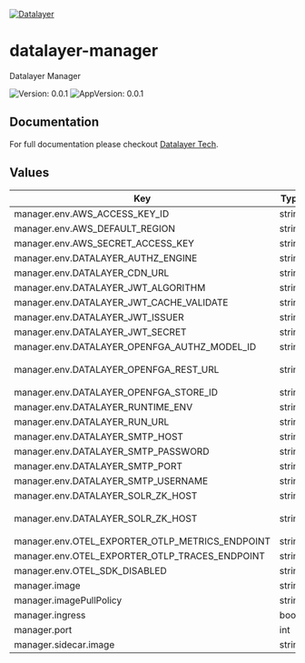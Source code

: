 [![Datalayer](https://assets.datalayer.tech/datalayer-25.svg)](https://datalayer.io)

# datalayer-manager

Datalayer Manager

![Version: 0.0.1](https://img.shields.io/badge/Version-0.0.1-informational?style=flat-square) ![AppVersion: 0.0.1](https://img.shields.io/badge/AppVersion-0.0.1-informational?style=flat-square)

## Documentation

For full documentation please checkout [Datalayer Tech](https://datalayer.tech).

## Values

| Key | Type | Default | Description |
|-----|------|---------|-------------|
| manager.env.AWS_ACCESS_KEY_ID | string | `""` |  |
| manager.env.AWS_DEFAULT_REGION | string | `""` |  |
| manager.env.AWS_SECRET_ACCESS_KEY | string | `""` |  |
| manager.env.DATALAYER_AUTHZ_ENGINE | string | `""` |  |
| manager.env.DATALAYER_CDN_URL | string | `""` |  |
| manager.env.DATALAYER_JWT_ALGORITHM | string | `""` |  |
| manager.env.DATALAYER_JWT_CACHE_VALIDATE | string | `"false"` |  |
| manager.env.DATALAYER_JWT_ISSUER | string | `""` |  |
| manager.env.DATALAYER_JWT_SECRET | string | `""` |  |
| manager.env.DATALAYER_OPENFGA_AUTHZ_MODEL_ID | string | `""` |  |
| manager.env.DATALAYER_OPENFGA_REST_URL | string | `"http://datalayer-openfga.datalayer-openfga.svc.cluster.local:8080"` |  |
| manager.env.DATALAYER_OPENFGA_STORE_ID | string | `""` |  |
| manager.env.DATALAYER_RUNTIME_ENV | string | `"prod"` |  |
| manager.env.DATALAYER_RUN_URL | string | `""` |  |
| manager.env.DATALAYER_SMTP_HOST | string | `""` |  |
| manager.env.DATALAYER_SMTP_PASSWORD | string | `""` |  |
| manager.env.DATALAYER_SMTP_PORT | string | `""` |  |
| manager.env.DATALAYER_SMTP_USERNAME | string | `""` |  |
| manager.env.DATALAYER_SOLR_ZK_HOST | string | `""` |  |
| manager.env.DATALAYER_SOLR_ZK_HOST | string | `"solr-datalayer-solrcloud-zookeeper-headless.datalayer-solr.svc.cluster.local"` |  |
| manager.env.OTEL_EXPORTER_OTLP_METRICS_ENDPOINT | string | `""` |  |
| manager.env.OTEL_EXPORTER_OTLP_TRACES_ENDPOINT | string | `""` |  |
| manager.env.OTEL_SDK_DISABLED | string | `"false"` |  |
| manager.image | string | `"datalayer/manager:0.0.1"` |  |
| manager.imagePullPolicy | string | `"Always"` |  |
| manager.ingress | bool | `false` |  |
| manager.port | int | `9300` |  |
| manager.sidecar.image | string | `"datalayer/whoami:0.0.6"` |  |

